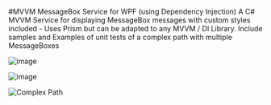 #MVVM MessageBox Service for WPF (using Dependency Injection)
A C# MVVM Service for displaying MessageBox messages with custom styles included - Uses Prism but can be adapted to any MVVM / DI Library.
Include samples and Examples of unit tests of a complex path with multiple MessageBoxes

![image](https://user-images.githubusercontent.com/2603287/160056232-c6d8ac4d-27c6-4726-aa78-8da817088047.png)

![image](https://user-images.githubusercontent.com/2603287/160056527-80857f58-491d-4038-b650-9cbbc2029125.png)

![Complex Path](https://github.com/pierre01/MessageBox/blob/development/MessageBoxPathToTest.jpg)

